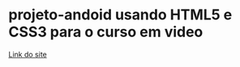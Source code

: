 # projeto-andoid usando HTML5 e CSS3 para o curso em video

<a href= "https://deivison1.github.io/projeto-andoid/" target= "_blank"> Link do site </a>
